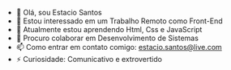 - 👋 Olá, sou Estacio Santos
- 👀 Estou interessado em um Trabalho Remoto como Front-End
- 🌱 Atualmente estou aprendendo Html, Css e JavaScript
- 💞️ Procuro colaborar em Desenvolvimento de Sistemas
- 📫 Como entrar em contato comigo: estacio.santos@live.com
- ⚡ Curiosidade: Comunicativo e extrovertido 
<!---
Estacios/Estacios is a ✨ special ✨ repository because its `README.md` (this file) appears on your GitHub profile.
You can click the Preview link to take a look at your changes.
--->
